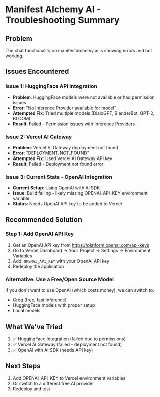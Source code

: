 # Manifest Alchemy AI - Troubleshooting Summary

## Problem
The chat functionality on manifestalchemy.ai is showing errors and not working.

## Issues Encountered

### Issue 1: HuggingFace API Integration
- **Problem**: HuggingFace models were not available or had permission issues
- **Error**: "No Inference Provider available for model"
- **Attempted Fix**: Tried multiple models (DialoGPT, BlenderBot, GPT-2, BLOOM)
- **Result**: Failed - Permission issues with Inference Providers

### Issue 2: Vercel AI Gateway
- **Problem**: Vercel AI Gateway deployment not found
- **Error**: "DEPLOYMENT_NOT_FOUND"
- **Attempted Fix**: Used Vercel AI Gateway API key
- **Result**: Failed - Deployment not found error

### Issue 3: Current State - OpenAI Integration
- **Current Setup**: Using OpenAI with AI SDK
- **Issue**: Build failing - likely missing OPENAI_API_KEY environment variable
- **Status**: Needs OpenAI API key to be added to Vercel

## Recommended Solution

### Step 1: Add OpenAI API Key
1. Get an OpenAI API key from https://platform.openai.com/api-keys
2. Go to Vercel Dashboard → Your Project → Settings → Environment Variables
3. Add: `OPENAI_API_KEY` with your OpenAI API key
4. Redeploy the application

### Alternative: Use a Free/Open Source Model
If you don't want to use OpenAI (which costs money), we can switch to:
- Groq (free, fast inference)
- HuggingFace models with proper setup
- Local models

## What We've Tried
1. ✅ HuggingFace Integration (failed due to permissions)
2. ✅ Vercel AI Gateway (failed - deployment not found)
3. ✅ OpenAI with AI SDK (needs API key)

## Next Steps
1. Add OPENAI_API_KEY to Vercel environment variables
2. Or switch to a different free AI provider
3. Redeploy and test
